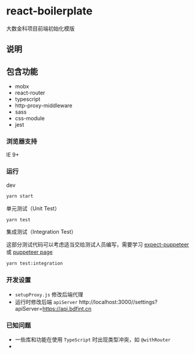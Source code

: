 # react-boilerplate

大数金科项目前端初始化模版

## 说明

## 包含功能

- mobx
- react-router
- typescript
- http-proxy-middleware
- sass
- css-module
- jest

### 浏览器支持

IE 9+

### 运行

dev

```sh
yarn start
```

单元测试（Unit Test）

```sh
yarn test
```

集成测试（Integration Test）

这部分测试代码可以考虑适当交给测试人员编写，需要学习 
[expect-puppeteer](https://github.com/smooth-code/jest-puppeteer/blob/master/packages/expect-puppeteer/README.md#api)
或 
[puppeteer page](https://pptr.dev/#?product=Puppeteer&version=master&show=api-class-page)

```sh
yarn test:integration
```

### 开发设置

* `setupProxy.js` 修改后端代理
* 运行时修改后端 `apiServer` http://localhost:3000//settings?apiServer=https://api.bdfint.cn

### 已知问题

* 一些库和功能在使用 `TypeScript` 时出现类型冲突，如 `@withRouter`
* 

